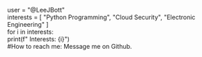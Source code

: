 user = "@LeeJBott"   
interests = [ "Python Programming", "Cloud Security", "Electronic Engineering" ]  
for i in interests:  
	  print(f" Interests: {i}")  
#How to reach me: Message me on Github.
